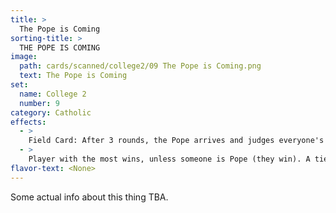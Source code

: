 ```yaml
---
title: >
  The Pope is Coming
sorting-title: >
  THE POPE IS COMING
image: 
  path: cards/scanned/college2/09 The Pope is Coming.png
  text: The Pope is Coming
set:
  name: College 2
  number: 9
category: Catholic
effects: 
  - >
    Field Card: After 3 rounds, the Pope arrives and judges everyone's Bible knowledge (Bible points).
  - >
    Player with the most wins, unless someone is Pope (they win). A tie results in a sword drill.
flavor-text: <None>
---
```

Some actual info about this thing TBA.
